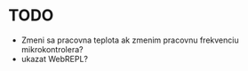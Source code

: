 # TODO

* Zmeni sa pracovna teplota ak zmenim pracovnu frekvenciu mikrokontrolera?
* ukazat WebREPL?
